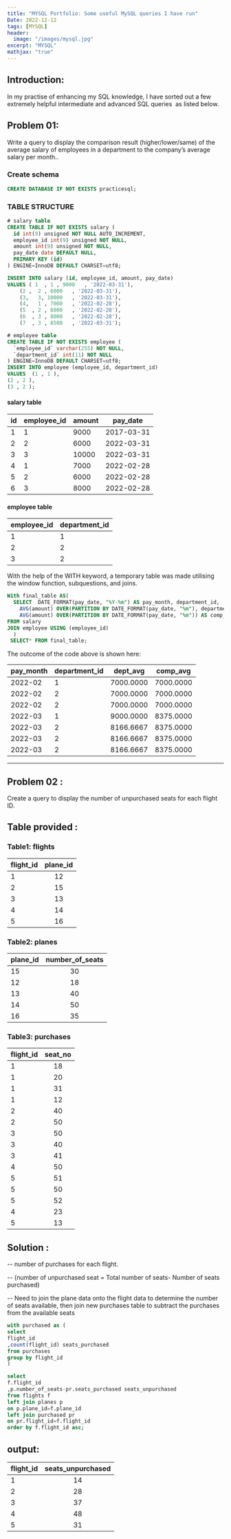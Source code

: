 ```yaml
---
title: "MYSQL Portfolio: Some useful MySQL queries I have run"
Date: 2022-12-12
tags: [MYSQL]
header:
  image: "/images/mysql.jpg"
excerpt: "MYSQL"
mathjax: "true"
---
```



## Introduction:

In my practise of enhancing my SQL knowledge, I have sorted out a few extremely helpful intermediate and advanced SQL queries  as listed below.

## Problem 01:

Write a query to display the comparison result (higher/lower/same) of the average salary of employees in a department to the company’s average salary per month..

### Create schema 
```sql
CREATE DATABASE IF NOT EXISTS practicesql;
```

### TABLE STRUCTURE 

```sql
# salary table
CREATE TABLE IF NOT EXISTS salary (
  id int(9) unsigned NOT NULL AUTO_INCREMENT,
  employee_id int(9) unsigned NOT NULL,
  amount int(9) unsigned NOT NULL,
  pay_date date DEFAULT NULL,
  PRIMARY KEY (id)
) ENGINE=InnoDB DEFAULT CHARSET=utf8;

INSERT INTO salary (id, employee_id, amount, pay_date)
VALUES ( 1  , 1 , 9000   , '2022-03-31'), 
	(2 ,  2 , 6000   , '2022-03-31'), 
	(3,   3, 10000   , '2022-03-31'),  
	(4,   1 , 7000   , '2022-02-28'), 
	(5  , 2 , 6000   , '2022-02-28'), 
	(6  , 3 , 8000   , '2022-02-28'),
	(7  , 3 , 8500   , '2022-03-31');

# employee table
CREATE TABLE IF NOT EXISTS employee (
  `employee_id` varchar(255) NOT NULL,
  `department_id` int(11) NOT NULL
) ENGINE=InnoDB DEFAULT CHARSET=utf8;
INSERT INTO employee (employee_id, department_id)
VALUES  (1 , 1 ), 
(2 , 2 ), 
(3 , 2 );
```
#### salary table

|id |employee_id|amount|pay_date  |
|---|-----------|------|----------|
|1  |1          |9000  |2017-03-31|
|2  |2          |6000  |2022-03-31|
|3  |3          |10000 |2022-03-31|
|4  |1          |7000  |2022-02-28|
|5  |2          |6000  |2022-02-28|
|6  |3          |8000  |2022-02-28|

#### employee table

|employee_id|department_id|
|-----------|-------------|
|1          |1            |
|2          |2            |
|3          |2            |


With the help of the WITH keyword, a temporary table was made utilising the window function, subquestions, and joins.

```sql
With final_table AS(
  SELECT  DATE_FORMAT(pay_date, "%Y-%m") AS pay_month, department_id,
    AVG(amount) OVER(PARTITION BY DATE_FORMAT(pay_date, "%m"), department_id) AS dept_avg,
    AVG(amount) OVER(PARTITION BY DATE_FORMAT(pay_date, "%m")) AS comp_avg 
FROM salary 
JOIN employee USING (employee_id)
  )
 SELECT* FROM final_table;
```
The outcome of the code above is shown here:

| pay_month | department_id | dept_avg  | comp_avg  |
| --------- | ------------- | --------- | --------- |
| 2022-02   | 1             | 7000.0000 | 7000.0000 |
| 2022-02   | 2             | 7000.0000 | 7000.0000 |
| 2022-02   | 2             | 7000.0000 | 7000.0000 |
| 2022-03   | 1             | 9000.0000 | 8375.0000 |
| 2022-03   | 2             | 8166.6667 | 8375.0000 |
| 2022-03   | 2             | 8166.6667 | 8375.0000 |
| 2022-03   | 2             | 8166.6667 | 8375.0000 |



---

## Problem 02 :
Create a query to display the number of unpurchased seats for each flight ID.

## Table provided :
### Table1: flights

|flight_id|plane_id|
|---------|:------:|
|1        |12      |
|2        |15      |
|3        |13      |
|4        |14      |
|5        |16      |

### Table2: planes

|plane_id|number_of_seats|
|--------|:-------------:|
|15      |30             |
|12      |18             |
|13      |40             |
|14      |50             |
|16      |35             |

### Table3: purchases

|flight_id|seat_no|
|---------|:-----:|
|1        |18     |
|1        |20     |
|1        |31     |
|1        |12     |
|2        |40     |
|2        |50     |
|3        |50     |
|3        |40     |
|3        |41     |
|4        |50     |
|5        |51     |
|5        |50     |
|5        |52     |
|4        |23     |
|5        |13     |


## Solution :
-- number of purchases for each flight.

-- (number of unpurchased seat = Total number of seats- Number of seats purchased) 

-- Need to join the plane data onto the flight data to determine the number of seats available, then join  new purchases table to subtract the purchases from the available seats

```sql
with purchased as (
select
flight_id
,count(flight_id) seats_purchased
from purchases
group by flight_id
)

select
f.flight_id
,p.number_of_seats-pr.seats_purchased seats_unpurchased
from flights f
left join planes p
on p.plane_id=f.plane_id
left join purchased pr
on pr.flight_id=f.flight_id
order by f.flight_id asc;
```

## output:

|flight_id| seats_unpurchased    |
|---------|:--------------------:|
|1        |14                    |
|2        |28                    |
|3        |37                    |
|4        |48                    |
|5        |31                    |

